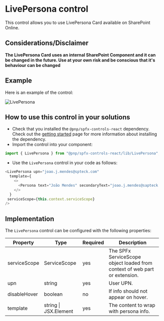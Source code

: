 # LivePersona control

This control allows you to use LivePersona Card available on SharePoint Online.


## Considerations/Disclaimer

**The LivePersona Card uses an internal SharePoint Component and it can be changed in the future. Use at your own risk and be conscious that it's behaviour can be changed**


## Example

Here is an example of the control:

![LivePersona](../assets/LivePersona.png)

 

## How to use this control in your solutions

- Check that you installed the `@pnp/spfx-controls-react` dependency. Check out the [getting started](../../#getting-started) page for more information about installing the dependency.
- Import the control into your component:

```TypeScript
import { LivePersona } from "@pnp/spfx-controls-react/lib/LivePersona";
```

- Use the `LivePersona` control in your code as follows:


```TypeScript
<LivePersona upn="joao.j.mendes@spteck.com"
  template={
    <>
      <Persona text="João Mendes" secondaryText="joao.j.mendes@sapteck.com" coinSize={48} />
    </>
  }
 serviceScope={this.context.serviceScope}
/>
```


## Implementation


The `LivePersona` control can be configured with the following properties:

| Property | Type | Required | Description |
| ---- | ---- | ---- | ---- |
| serviceScope | ServiceScope | yes | The SPFx ServiceScope object loaded from context of web part or extension. |
| upn |string | yes | User UPN. |
| disableHover | boolean | no | If info should not appear on hover. |
| template | string \| JSX.Element | yes | The content to wrap with persona info. |
